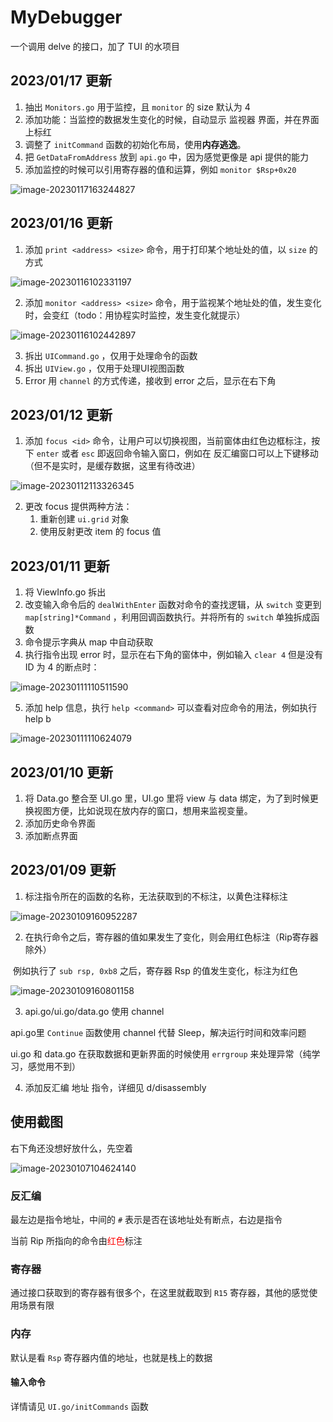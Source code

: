 # MyDebugger

一个调用 delve 的接口，加了 TUI 的水项目



## 2023/01/17 更新

1. 抽出 `Monitors.go` 用于监控，且 `monitor` 的 size 默认为 4
2. 添加功能：当监控的数据发生变化的时候，自动显示 监视器 界面，并在界面上标红
3. 调整了 `initCommand` 函数的初始化布局，使用**内存逃逸**。
4. 把 `GetDataFromAddress` 放到 `api.go` 中，因为感觉更像是 api 提供的能力
5. 添加监控的时候可以引用寄存器的值和运算，例如 `monitor $Rsp+0x20`

![image-20230117163244827](https://s2.loli.net/2023/01/17/GEHAbzIXJuRxNUF.png)



## 2023/01/16 更新

1. 添加 `print <address> <size>` 命令，用于打印某个地址处的值，以 `size` 的方式

![image-20230116102331197](https://s2.loli.net/2023/01/16/u5QqO4rIWR6VJEB.png)

2. 添加 `monitor <address> <size>` 命令，用于监视某个地址处的值，发生变化时，会变红（todo：用协程实时监控，发生变化就提示）

![image-20230116102442897](https://s2.loli.net/2023/01/16/8gGdCMTjkUm4wt3.png)

3. 拆出 `UICommand.go` ，仅用于处理命令的函数
4. 拆出 `UIView.go` ，仅用于处理UI视图函数
5. Error 用 `channel` 的方式传递，接收到 error 之后，显示在右下角





## 2023/01/12 更新

1. 添加 `focus <id>` 命令，让用户可以切换视图，当前窗体由红色边框标注，按下 `enter` 或者 `esc` 即返回命令输入窗口，例如在 反汇编窗口可以上下键移动（但不是实时，是缓存数据，这里有待改进）

![image-20230112113326345](https://s2.loli.net/2023/01/12/frpsoKOLNPHxE4u.png)

2. 更改 focus 提供两种方法：
   1. 重新创建 `ui.grid` 对象
   2. 使用反射更改 item 的 focus 值



## 2023/01/11 更新

1. 将 ViewInfo.go 拆出
2. 改变输入命令后的 `dealWithEnter` 函数对命令的查找逻辑，从 `switch` 变更到 `map[string]*Command` ，利用回调函数执行。并将所有的 `switch` 单独拆成函数
3. 命令提示字典从 map 中自动获取
4. 执行指令出现 error 时，显示在右下角的窗体中，例如输入 `clear 4` 但是没有 ID 为 4 的断点时：

![image-20230111110511590](https://s2.loli.net/2023/01/11/ihPr1OQk4tevLHZ.png)

5. 添加 help 信息，执行 `help <command>`  可以查看对应命令的用法，例如执行 help b

![image-20230111110624079](https://s2.loli.net/2023/01/11/PqpTE6cYWId5SxU.png)



## 2023/01/10 更新

1. 将 Data.go 整合至 UI.go 里，UI.go 里将 view 与 data 绑定，为了到时候更换视图方便，比如说现在放内存的窗口，想用来监视变量。
2. 添加历史命令界面
3. 添加断点界面

## 2023/01/09 更新

1. 标注指令所在的函数的名称，无法获取到的不标注，以黄色注释标注

![image-20230109160952287](https://s2.loli.net/2023/01/09/HQo79TC3PS4LvEY.png)



2. 在执行命令之后，寄存器的值如果发生了变化，则会用红色标注（Rip寄存器除外）

​	例如执行了 `sub rsp, 0xb8` 之后，寄存器 Rsp 的值发生变化，标注为红色

![image-20230109160801158](https://s2.loli.net/2023/01/09/MsSLNB57qA63rKU.png)



3. api.go/ui.go/data.go 使用 channel

api.go里 `Continue` 函数使用 channel 代替 Sleep，解决运行时间和效率问题

ui.go 和 data.go 在获取数据和更新界面的时候使用 `errgroup` 来处理异常（纯学习，感觉用不到）

4. 添加反汇编 地址 指令，详细见 d/disassembly

## 使用截图

右下角还没想好放什么，先空着

![image-20230107104624140](https://s2.loli.net/2023/01/07/XvjAzFHs2t5xouK.png)

### 反汇编

最左边是指令地址，中间的 `#` 表示是否在该地址处有断点，右边是指令

当前 Rip 所指向的命令由<font color='red'>红色</font>标注

### 寄存器

通过接口获取到的寄存器有很多个，在这里就截取到 `R15` 寄存器，其他的感觉使用场景有限

### 内存

默认是看 `Rsp` 寄存器内值的地址，也就是栈上的数据

#### 输入命令

详情请见 `UI.go/initCommands` 函数







